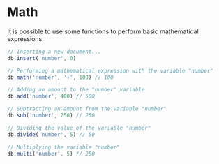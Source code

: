 # Math

It is possible to use some functions to perform basic mathematical expressions

```js
// Inserting a new document...
db.insert('number', 0)

// Performing a mathematical expression with the variable "number"
db.math('number', '+', 100) // 100

// Adding an amount to the "number" variable
db.add('number', 400) // 500

// Subtracting an amount from the variable "number"
db.sub('number', 250) // 250

// Dividing the value of the variable "number"
db.divide('number', 5) // 50

// Multiplying the variable "number"
db.multi('number', 5) // 250
```
